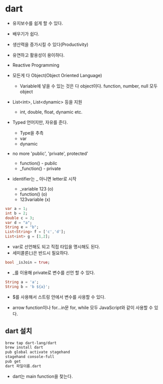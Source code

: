 # dart

- 유지보수를 쉽게 할 수 있다.
- 배우기가 쉽다.
- 생산력을 증가시킬 수 있다(Productivity)
- 유연하고 활용성이 용이하다.
- Reactive Programming

- 모든게 다 Object(Object Oriented Language)
  - Variable에 넣을 수 있는 것은 다 object이다. function, number, null 모두 object
- List\<int>, List\<dynamic> 등을 지원
  - int, double, float, dynamic etc.
- Typed 언어지만, 자유를 준다.
  - Type을 추측
  - var
  - dynamic
- no more 'public', 'private', protected'
  - function() - pubilc
  - \_function() - private
- identifier는 \_ 아니면 letter로 시작
  - \_variable 123 (o)
  - function() (o)
  - 123variable (x)

```dart
var a = 1;
int b = 2;
double c = 3;
var d = "a";
String e = "b";
List<String> f = ['c','d'];
List<int> g = [1,2];
```

- var로 선언해도 되고 직접 타입을 명시해도 된다.
- 세미콜론(;)은 반드시 필요하다.

```dart
bool _isJoin = true;
```

- \_를 이용해 private로 변수를 선언 할 수 있다.

```dart
String a = 'a';
String b = 'b ${a}';
```

- \$를 사용해서 스트링 안에서 변수를 사용할 수 있다.

- arrow function이나 for...in문 for, while 모두 JavaScript와 같이 사용할 수 있다.

## dart 설치

```bash
brew tap dart-lang/dart
brew install dart
pub global activate stagehand
stagehand console-full
pub get
dart 파일이름.dart
```

- dart는 main function을 찾는다.
